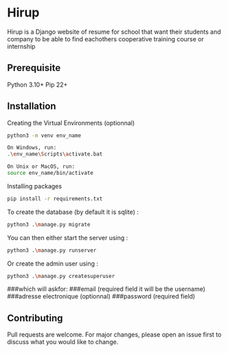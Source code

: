 # Hirup

Hirup is a Django website of resume for school that want their students and company to be able to find eachothers cooperative training course or internship 

## Prerequisite

Python 3.10+
Pip 22+

## Installation

Creating the Virtual Environments (optionnal)
```bash 
python3 -m venv env_name

On Windows, run: 
.\env_name\Scripts\activate.bat

On Unix or MacOS, run:
source env_name/bin/activate
```

Installing packages
```bash
pip install -r requirements.txt
```

To create the database (by default it is sqlite) :
```bash
python3 .\manage.py migrate
```

You can then either start the server using :
```bash
python3 .\manage.py runserver
```
Or create the admin user using :
```bash
python3 .\manage.py createsuperuser
```
###which will askfor:
###email (required field it will be the username)
###adresse electronique (optionnal)
###password (required field)

## Contributing

Pull requests are welcome. For major changes, please open an issue first
to discuss what you would like to change.
